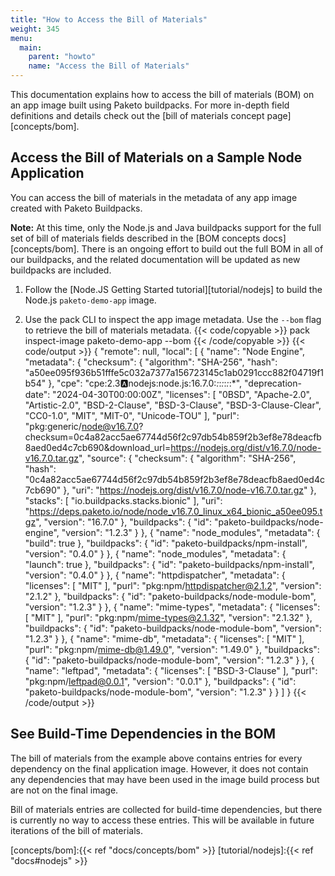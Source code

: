 ```yaml
---
title: "How to Access the Bill of Materials"
weight: 345
menu:
  main:
    parent: "howto"
    name: "Access the Bill of Materials"
---
```


This documentation explains how to access the bill of materials (BOM) on an app image built using Paketo buildpacks. For more in-depth field definitions and details check out the [bill of materials concept page][concepts/bom].


## Access the Bill of Materials on a Sample Node Application

You can access the bill of materials in the metadata of any app image created with Paketo Buildpacks.

**Note:** At this time, only the Node.js and Java buildpacks support for the full set of bill of materials fields described in the [BOM concepts docs][concepts/bom]. There is an ongoing effort to build out the full BOM in all of our buildpacks, and the related documentation will be updated as new buildpacks are included.

1. Follow the [Node.JS Getting Started tutorial][tutorial/nodejs] to build the Node.js `paketo-demo-app` image.

2. Use the pack CLI to inspect the app image metadata. Use the `--bom` flag to retrieve the bill of materials metadata.
{{< code/copyable >}}
pack inspect-image paketo-demo-app --bom
{{< /code/copyable >}}
{{< code/output >}}
{
  "remote": null,
  "local": [
    {
      "name": "Node Engine",
      "metadata": {
        "checksum": {
          "algorithm": "SHA-256",
          "hash": "a50ee095f936b51fffe5c032a7377a156723145c1ab0291ccc882f04719f1b54"
        },
        "cpe": "cpe:2.3:a:nodejs:node.js:16.7.0:*:*:*:*:*:*:*",
        "deprecation-date": "2024-04-30T00:00:00Z",
        "licenses": [
          "0BSD",
          "Apache-2.0",
          "Artistic-2.0",
          "BSD-2-Clause",
          "BSD-3-Clause",
          "BSD-3-Clause-Clear",
          "CC0-1.0",
          "MIT",
          "MIT-0",
          "Unicode-TOU"
        ],
        "purl": "pkg:generic/node@v16.7.0?checksum=0c4a82acc5ae67744d56f2c97db54b859f2b3ef8e78deacfb8aed0ed4c7cb690&download_url=https://nodejs.org/dist/v16.7.0/node-v16.7.0.tar.gz",
        "source": {
          "checksum": {
            "algorithm": "SHA-256",
            "hash": "0c4a82acc5ae67744d56f2c97db54b859f2b3ef8e78deacfb8aed0ed4c7cb690"
          },
          "uri": "https://nodejs.org/dist/v16.7.0/node-v16.7.0.tar.gz"
        },
        "stacks": [
          "io.buildpacks.stacks.bionic"
        ],
        "uri": "https://deps.paketo.io/node/node_v16.7.0_linux_x64_bionic_a50ee095.tgz",
        "version": "16.7.0"
      },
      "buildpacks": {
        "id": "paketo-buildpacks/node-engine",
        "version": "1.2.3"
      }
    },
    {
      "name": "node_modules",
      "metadata": {
        "build": true
      },
      "buildpacks": {
        "id": "paketo-buildpacks/npm-install",
        "version": "0.4.0"
      }
    },
    {
      "name": "node_modules",
      "metadata": {
        "launch": true
      },
      "buildpacks": {
        "id": "paketo-buildpacks/npm-install",
        "version": "0.4.0"
      }
    },
    {
      "name": "httpdispatcher",
      "metadata": {
        "licenses": [
          "MIT"
        ],
        "purl": "pkg:npm/httpdispatcher@2.1.2",
        "version": "2.1.2"
      },
      "buildpacks": {
        "id": "paketo-buildpacks/node-module-bom",
        "version": "1.2.3"
      }
    },
    {
      "name": "mime-types",
      "metadata": {
        "licenses": [
          "MIT"
        ],
        "purl": "pkg:npm/mime-types@2.1.32",
        "version": "2.1.32"
      },
      "buildpacks": {
        "id": "paketo-buildpacks/node-module-bom",
        "version": "1.2.3"
      }
    },
     {
      "name": "mime-db",
      "metadata": {
        "licenses": [
          "MIT"
        ],
        "purl": "pkg:npm/mime-db@1.49.0",
        "version": "1.49.0"
      },
      "buildpacks": {
        "id": "paketo-buildpacks/node-module-bom",
        "version": "1.2.3"
      }
    },
    {
      "name": "leftpad",
      "metadata": {
        "licenses": [
          "BSD-3-Clause"
        ],
        "purl": "pkg:npm/leftpad@0.0.1",
        "version": "0.0.1"
      },
      "buildpacks": {
        "id": "paketo-buildpacks/node-module-bom",
        "version": "1.2.3"
      }
    }
  ]
}
{{< /code/output >}}

## See Build-Time Dependencies in the BOM
The bill of materials from the example above contains entries for every dependency on the final application image. However, it does not contain any dependencies that may have been used in the image build process but are not on the final image.

Bill of materials entries are collected for build-time dependencies, but there is currently no way to access these entries. This will be available in future iterations of the bill of materials.

<!-- References -->

[concepts/bom]:{{< ref "docs/concepts/bom" >}}
[tutorial/nodejs]:{{< ref "docs#nodejs" >}}